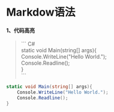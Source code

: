 Markdow语法
==
#### 1、代码高亮
>\``` C#  
>static void Main(string[] args){  
>    Console.WriteLine("Hello World.");  
>    Console.Readline();  
>}  
>\```

``` C#
static void Main(string[] args){
    Console.WriteLine("Hello World.");
    Console.Readline();
}
```
